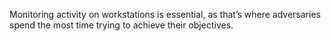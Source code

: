 Monitoring activity on workstations is essential, as that’s where adversaries spend the most time trying to achieve their objectives.
